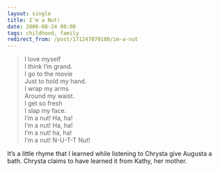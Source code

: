 ```yaml
---
layout: single
title: I'm a Nut!
date: 2006-08-24 00:00
tags: childhood, family
redirect_from: /post/171247070180/im-a-nut
---
```


> I love myself<br>
> I think I&rsquo;m grand.<br>
> I go to the movie<br>
> Just to hold my hand.<br>
> I wrap my arms<br>
> Around my waist.<br>
> I get so fresh<br>
> I slap my face.<br>
> I&rsquo;m a nut! Ha, ha!<br>
> I&rsquo;m a nut! Ha, ha!<br>
> I&rsquo;m a nut! ha, ha!<br>
> I&rsquo;m a nut! N-U-T-T Nut!

It&rsquo;s a little rhyme that I learned while listening to Chrysta give Augusta a bath. Chrysta claims to have learned it from Kathy, her mother.
